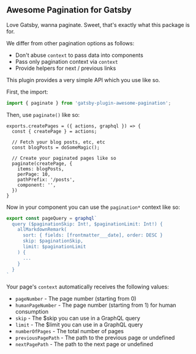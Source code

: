 ## Awesome Pagination for Gatsby

Love Gatsby, wanna paginate. Sweet, that's exactly what this package is for.

We differ from other pagination options as follows:

* Don't abuse `context` to pass data into components
* Pass only pagination context via `context`
* Provide helpers for next / previous links

This plugin provides a very simple API which you use like so.

First, the import:

```javascript
import { paginate } from 'gatsby-plugin-awesome-pagination';
```

Then, use `paginate()` like so:

```
exports.createPages = ({ actions, graphql }) => {
  const { createPage } = actions;

  // Fetch your blog posts, etc, etc
  const blogPosts = doSomeMagic();

  // Create your paginated pages like so
  paginate(createPage, {
    items: blogPosts,
    perPage: 10,
    pathPrefix: '/posts',
    component: '',
  })
}
```

Now in your component you can use the `pagination*` context like so:

```javascript
export const pageQuery = graphql`
  query ($paginationSkip: Int!, $paginationLimit: Int!) {
    allMarkdownRemark(
      sort: { fields: [frontmatter___date], order: DESC }
      skip: $paginationSkip,
      limit: $paginationLimit
    ) {
      ...
    }
  }
`
```

Your page's `context` automatically receives the following values:

* `pageNumber` - The page number (starting from 0)
* `humanPageNumber` - The page number (starting from 1) for human consumption
* `skip` - The $skip you can use in a GraphQL query
* `limit` - The $limit you can use in a GraphQL query
* `numberOfPages` - The total number of pages
* `previousPagePath` - The path to the previous page or undefined
* `nextPagePath` - The path to the next page or undefined
